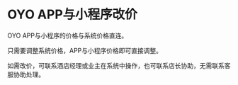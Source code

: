 # OYO APP与小程序改价

OYO APP与小程序的价格与系统价格直连。

只需要调整系统价格，APP与小程序价格即可直接调整。

如需改价，可联系酒店经理或业主在系统中操作，也可联系店长协助，无需联系客服协助处理。


